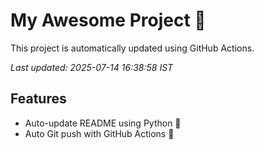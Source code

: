 # My Awesome Project 🚀

This project is automatically updated using GitHub Actions.

_Last updated: 2025-07-14 16:38:58 IST_

## Features
- Auto-update README using Python 🐍
- Auto Git push with GitHub Actions 🤖
